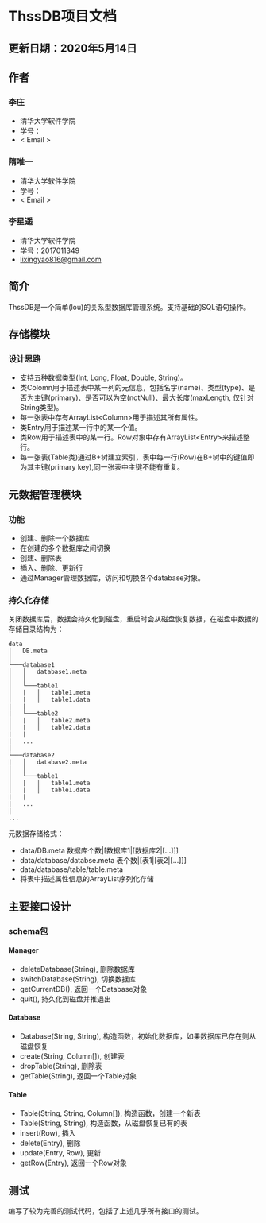 # ThssDB项目文档

## 更新日期：2020年5月14日

## 作者

### 李庄

- 清华大学软件学院
- 学号：
- < Email >

### 隋唯一

- 清华大学软件学院
- 学号：
- < Email >
  
### 李星遥

- 清华大学软件学院
- 学号：2017011349
- <lixingyao816@gmail.com>

## 简介

ThssDB是一个简单(lou)的关系型数据库管理系统。支持基础的SQL语句操作。

## 存储模块

### 设计思路

- 支持五种数据类型(Int, Long, Float, Double, String)。
- 类Colomn用于描述表中某一列的元信息，包括名字(name)、类型(type)、是否为主键(primary)、是否可以为空(notNull)、最大长度(maxLength, 仅针对String类型)。
- 每一张表中存有ArrayList\<Column\>用于描述其所有属性。
- 类Entry用于描述某一行中的某一个值。
- 类Row用于描述表中的某一行。Row对象中存有ArrayList\<Entry\>来描述整行。
- 每一张表(Table类)通过B+树建立索引，表中每一行(Row)在B+树中的键值即为其主键(primary key),同一张表中主键不能有重复。

## 元数据管理模块

### 功能

- 创建、删除一个数据库
- 在创建的多个数据库之间切换
- 创建、删除表
- 插入、删除、更新行
- 通过Manager管理数据库，访问和切换各个database对象。

### 持久化存储

关闭数据库后，数据会持久化到磁盘，重启时会从磁盘恢复数据，在磁盘中数据的存储目录结构为：
```
data
│   DB.meta
│
└───database1
│   │   database1.meta
│   │
│   └───table1
│   |   │   table1.meta
│   |   │   table1.data
|   |
|   └───table2
│   |   │   table2.meta
│   |   │   table2.data
|   |
|   ...
|
└───database2
|   │   database2.meta
│   │
│   └───table1
│   |   │   table1.meta
│   |   │   table1.data
|   |
|   ...
|
...
```
元数据存储格式：
- data/DB.meta
  数据库个数|[数据库1|[数据库2|[...]]]
- data/database/databse.meta
  表个数|[表1|[表2|[...]]]
- data/database/table/table.meta
- 将表中描述属性信息的ArrayList<Column>序列化存储

## 主要接口设计

### schema包
#### Manager
- deleteDatabase(String), 删除数据库
- switchDatabase(String), 切换数据库
- getCurrentDB(), 返回一个Database对象
- quit(), 持久化到磁盘并推退出
#### Database
- Database(String, String), 构造函数，初始化数据库，如果数据库已存在则从磁盘恢复
- create(String, Column[]), 创建表
- dropTable(String), 删除表
- getTable(String), 返回一个Table对象
#### Table
- Table(String, String, Column[]), 构造函数，创建一个新表
- Table(String, String), 构造函数，从磁盘恢复已有的表
- insert(Row), 插入
- delete(Entry), 删除
- update(Entry, Row), 更新
- getRow(Entry), 返回一个Row对象

## 测试

编写了较为完善的测试代码，包括了上述几乎所有接口的测试。